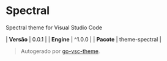# Spectral

Spectral theme for Visual Studio Code

| **Versão** | 0.0.1 |
| **Engine** | ^1.0.0 |
| **Pacote** | theme-spectral |

> Autogerado por [go-vsc-theme](https://github.com/natalbu/go-vsc-theme).
